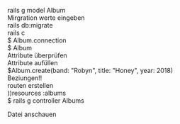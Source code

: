 rails g model Album<br>
Mirgration werte eingeben<br>
rails db:migrate<br>
rails c<br>
$ Album.connection<br>
$ Album<br>
Attribute überprüfen<br>
Attribute aufüllen<br>
$Album.create(band: "Robyn", title: "Honey", year: 2018)<br>
Beziungen!!<br>
routen erstellen <br>
))resources :albums <br>
$ rails g controller Albums <br>

Datei anschauen 

